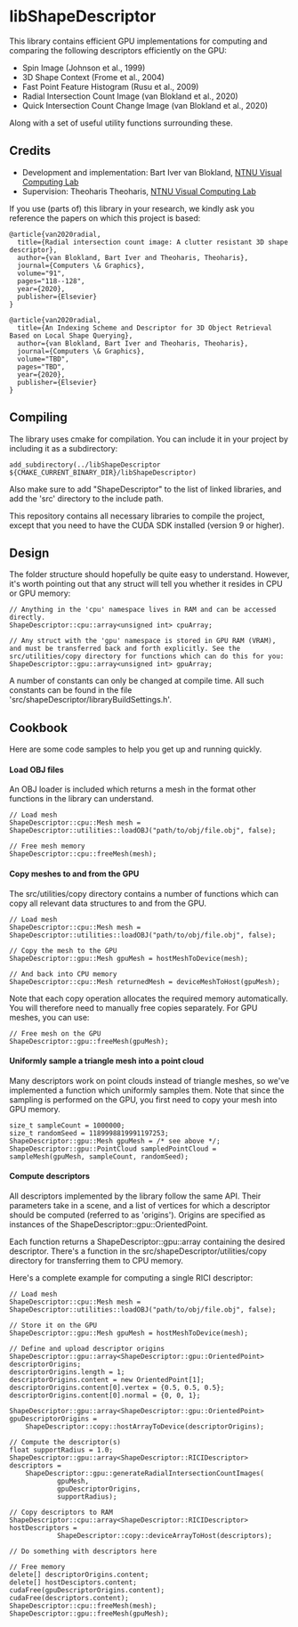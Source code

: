 # libShapeDescriptor

This library contains efficient GPU implementations for computing and comparing the following descriptors efficiently on the GPU:

- Spin Image (Johnson et al., 1999)
- 3D Shape Context (Frome et al., 2004)
- Fast Point Feature Histogram (Rusu et al., 2009)
- Radial Intersection Count Image (van Blokland et al., 2020)
- Quick Intersection Count Change Image (van Blokland et al., 2020)

Along with a set of useful utility functions surrounding these.

## Credits

- Development and implementation: Bart Iver van Blokland, [NTNU Visual Computing Lab](https://www.idi.ntnu.no/grupper/vis/)
- Supervision: Theoharis Theoharis, [NTNU Visual Computing Lab](https://www.idi.ntnu.no/grupper/vis/)

If you use (parts of) this library in your research, we kindly ask you reference the papers on which this project is based:

    @article{van2020radial,
      title={Radial intersection count image: A clutter resistant 3D shape descriptor},
      author={van Blokland, Bart Iver and Theoharis, Theoharis},
      journal={Computers \& Graphics},
      volume="91",
      pages="118--128",
      year={2020},
      publisher={Elsevier}
    }
    
    @article{van2020radial,
      title={An Indexing Scheme and Descriptor for 3D Object Retrieval Based on Local Shape Querying},
      author={van Blokland, Bart Iver and Theoharis, Theoharis},
      journal={Computers \& Graphics},
      volume="TBD",
      pages="TBD",
      year={2020},
      publisher={Elsevier}
    }

## Compiling

The library uses cmake for compilation. You can include it in your project by including it as a subdirectory:

    add_subdirectory(../libShapeDescriptor ${CMAKE_CURRENT_BINARY_DIR}/libShapeDescriptor)
    
Also make sure to add "ShapeDescriptor" to the list of linked libraries, and add the 'src' directory to the include path.

This repository contains all necessary libraries to compile the project, except that you need to have the CUDA SDK installed (version 9 or higher).

## Design

The folder structure should hopefully be quite easy to understand. However, it's worth pointing out that any struct will tell you whether it resides in CPU or GPU memory:

    // Anything in the 'cpu' namespace lives in RAM and can be accessed directly.
    ShapeDescriptor::cpu::array<unsigned int> cpuArray;
    
    // Any struct with the 'gpu' namespace is stored in GPU RAM (VRAM), and must be transferred back and forth explicitly. See the src/utilities/copy directory for functions which can do this for you:
    ShapeDescriptor::gpu::array<unsigned int> gpuArray;

A number of constants can only be changed at compile time. All such constants can be found in the file 'src/shapeDescriptor/libraryBuildSettings.h'.

## Cookbook

Here are some code samples to help you get up and running quickly.

#### Load OBJ files

An OBJ loader is included which returns a mesh in the format other functions in the library can understand.

    // Load mesh
    ShapeDescriptor::cpu::Mesh mesh = ShapeDescriptor::utilities::loadOBJ("path/to/obj/file.obj", false);
    
    // Free mesh memory
    ShapeDescriptor::cpu::freeMesh(mesh);
    
#### Copy meshes to and from the GPU

The src/utilities/copy directory contains a number of functions which can copy all relevant data structures to and from the GPU.

    // Load mesh
    ShapeDescriptor::cpu::Mesh mesh = ShapeDescriptor::utilities::loadOBJ("path/to/obj/file.obj", false);
    
    // Copy the mesh to the GPU
    ShapeDescriptor::gpu::Mesh gpuMesh = hostMeshToDevice(mesh);
    
    // And back into CPU memory
    ShapeDescriptor::cpu::Mesh returnedMesh = deviceMeshToHost(gpuMesh);
    
Note that each copy operation allocates the required memory automatically. You will therefore need to manually free copies separately. For GPU meshes, you can use:

    // Free mesh on the GPU
    ShapeDescriptor::gpu::freeMesh(gpuMesh);

#### Uniformly sample a triangle mesh into a point cloud

Many descriptors work on point clouds instead of triangle meshes, so we've implemented a function which uniformly samples them. Note that since the sampling is performed on the GPU, you first need to copy your mesh into GPU memory.

    size_t sampleCount = 1000000;
    size_t randomSeed = 1189998819991197253;
    ShapeDescriptor::gpu::Mesh gpuMesh = /* see above */;
    ShapeDescriptor::gpu::PointCloud sampledPointCloud =  sampleMesh(gpuMesh, sampleCount, randomSeed);

#### Compute descriptors

All descriptors implemented by the library follow the same API. Their parameters take in a scene, and a list of vertices for which a descriptor should be computed (referred to as 'origins'). Origins are specified as instances of the ShapeDescriptor::gpu::OrientedPoint.

Each function returns a ShapeDescriptor::gpu::array containing the desired descriptor. There's a function in the src/shapeDescriptor/utilities/copy directory for transferring them to CPU memory.

Here's a complete example for computing a single RICI descriptor:

    // Load mesh
    ShapeDescriptor::cpu::Mesh mesh = ShapeDescriptor::utilities::loadOBJ("path/to/obj/file.obj", false);
        
    // Store it on the GPU
    ShapeDescriptor::gpu::Mesh gpuMesh = hostMeshToDevice(mesh);
    
    // Define and upload descriptor origins
    ShapeDescriptor::gpu::array<ShapeDescriptor::gpu::OrientedPoint> descriptorOrigins;
    descriptorOrigins.length = 1;
    descriptorOrigins.content = new OrientedPoint[1];
    descriptorOrigins.content[0].vertex = {0.5, 0.5, 0.5};
    descriptorOrigins.content[0].normal = {0, 0, 1};
    
    ShapeDescriptor::gpu::array<ShapeDescriptor::gpu::OrientedPoint> gpuDescriptorOrigins = 
        ShapeDescriptor::copy::hostArrayToDevice(descriptorOrigins);
    
    // Compute the descriptor(s)
    float supportRadius = 1.0;
    ShapeDescriptor::gpu::array<ShapeDescriptor::RICIDescriptor> descriptors = 
        ShapeDescriptor::gpu::generateRadialIntersectionCountImages(
                gpuMesh,
                gpuDescriptorOrigins,
                supportRadius);
                
    // Copy descriptors to RAM
    ShapeDescriptor::cpu::array<ShapeDescriptor::RICIDescriptor> hostDescriptors =
                ShapeDescriptor::copy::deviceArrayToHost(descriptors);
                    
    // Do something with descriptors here
    
    // Free memory
    delete[] descriptorOrigins.content;
    delete[] hostDesciptors.content;
    cudaFree(gpuDescriptorOrigins.content);
    cudaFree(descriptors.content);
    ShapeDescriptor::cpu::freeMesh(mesh);
    ShapeDescriptor::gpu::freeMesh(gpuMesh);

